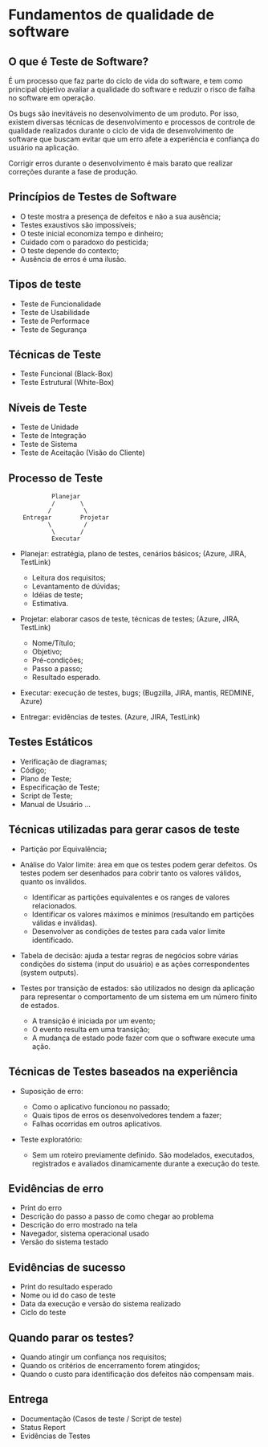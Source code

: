 # Fundamentos de qualidade de software

## O que é Teste de Software?

É um processo que faz parte do ciclo de vida do software, e tem como principal objetivo avaliar a qualidade do 
software e reduzir o risco de falha no software em operação.

Os bugs são inevitáveis no desenvolvimento de um produto. Por isso, existem diversas técnicas de desenvolvimento
e processos de controle de qualidade realizados durante o ciclo de vida de desenvolvimento de software que 
buscam evitar que um erro afete a experiência e confiança do usuário na aplicação.

Corrigir erros durante o desenvolvimento é mais barato que realizar correções durante a fase de produção.

## Princípios de Testes de Software

 - O teste mostra a presença de defeitos e não a sua ausência;
 - Testes exaustivos são impossíveis;
 - O teste inicial economiza tempo e dinheiro;
 - Cuidado com o paradoxo do pesticida;
 - O teste depende do contexto;
 - Ausência de erros é uma ilusão.

## Tipos de teste

 - Teste de Funcionalidade
 - Teste de Usabilidade
 - Teste de Performace
 - Teste de Segurança

## Técnicas de Teste

 - Teste Funcional (Black-Box)
 - Teste Estrutural (White-Box)

## Níveis de Teste

 - Teste de Unidade
 - Teste de Integração
 - Teste de Sistema
 - Teste de Aceitação (Visão do Cliente)

## Processo de Teste

                Planejar
                /       \
               /         \
        Entregar        Projetar
               \         /
                \       /
                Executar

 - Planejar: estratégia, plano de testes, cenários básicos; (Azure, JIRA, TestLink)

    - Leitura dos requisitos;
    - Levantamento de dúvidas;
    - Idéias de teste;
    - Estimativa.

 - Projetar: elaborar casos de teste, técnicas de testes; (Azure, JIRA, TestLink)

    - Nome/Título;
    - Objetivo;
    - Pré-condições;
    - Passo a passo;
    - Resultado esperado.

 - Executar: execução de testes, bugs; (Bugzilla, JIRA, mantis, REDMINE, Azure)

 - Entregar: evidências de testes. (Azure, JIRA, TestLink)

## Testes Estáticos

 - Verificação de diagramas;
 - Código;
 - Plano de Teste;
 - Especificação de Teste;
 - Script de Teste;
 - Manual de Usuário
 ...

## Técnicas utilizadas para gerar casos de teste

 - Partição por Equivalência;

 - Análise do Valor limite: área em que os testes podem gerar defeitos. Os testes podem ser desenhados para cobrir
 tanto os valores válidos, quanto os inválidos.
    - Identificar as partições equivalentes e os ranges de valores relacionados.
    - Identificar os valores máximos e mínimos (resultando em partições válidas e inválidas).
    - Desenvolver as condições de testes para cada valor limite identificado.

 - Tabela de decisão: ajuda a testar regras de negócios sobre várias condições do sistema (input do usuário) e as
 ações correspondentes (system outputs).

 - Testes por transição de estados: são utilizados no design da aplicação para representar o comportamento de um
 sistema em um número finito de estados.
    - A transição é iniciada por um evento;
    - O evento resulta em uma transição;
    - A mudança de estado pode fazer com que o software execute uma ação.

## Técnicas de Testes baseados na experiência

 - Suposição de erro:
    - Como o aplicativo funcionou no passado;
    - Quais tipos de erros os desenvolvedores tendem a fazer;
    - Falhas ocorridas em outros aplicativos.

 - Teste exploratório:
    - Sem um roteiro previamente definido. São modelados, executados, registrados e avaliados dinamicamente durante
    a execução do teste.

## Evidências de erro

 - Print do erro
 - Descrição do passo a passo de como chegar ao problema
 - Descrição do erro mostrado na tela
 - Navegador, sistema operacional usado
 - Versão do sistema testado

## Evidências de sucesso

 - Print do resultado esperado
 - Nome ou id do caso de teste
 - Data da execução e versão do sistema realizado
 - Ciclo do teste

## Quando parar os testes?

 - Quando atingir um confiança nos requisitos;
 - Quando os critérios de encerramento forem atingidos;
 - Quando o custo para identificação dos defeitos não compensam mais.

## Entrega

 - Documentação (Casos de teste / Script de teste)
 - Status Report
 - Evidências de Testes
